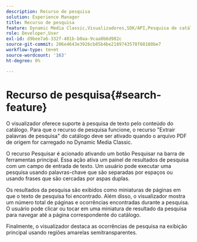 ```yaml
---
description: Recurso de pesquisa
solution: Experience Manager
title: Recurso de pesquisa
feature: Dynamic Media Classic,Visualizadores,SDK/API,Pesquisa de catálogo eletrônico
role: Developer,User
exl-id: d9bee7a6-332f-481b-b0aa-9caa0b6d982c
source-git-commit: 206e4643e3926cb85b4be2189743578f88180be7
workflow-type: tm+mt
source-wordcount: '163'
ht-degree: 0%

---
```


# Recurso de pesquisa{#search-feature}

O visualizador oferece suporte à pesquisa de texto pelo conteúdo do catálogo. Para que o recurso de pesquisa funcione, o recurso &quot;Extrair palavras de pesquisa&quot; do catálogo deve ser ativado quando o arquivo PDF de origem for carregado no Dynamic Media Classic.

O recurso Pesquisar é acionado ativando um botão Pesquisar na barra de ferramentas principal. Essa ação ativa um painel de resultados de pesquisa com um campo de entrada de texto. Um usuário pode executar uma pesquisa usando palavras-chave que são separadas por espaços ou usando frases que são cercadas por aspas duplas.

Os resultados da pesquisa são exibidos como miniaturas de páginas em que o texto de pesquisa foi encontrado. Além disso, o visualizador mostra um número total de páginas e ocorrências encontradas durante a pesquisa. O usuário pode clicar ou tocar em uma miniatura de resultado da pesquisa para navegar até a página correspondente do catálogo.

Finalmente, o visualizador destaca as ocorrências de pesquisa na exibição principal usando regiões amarelas semitransparentes.
